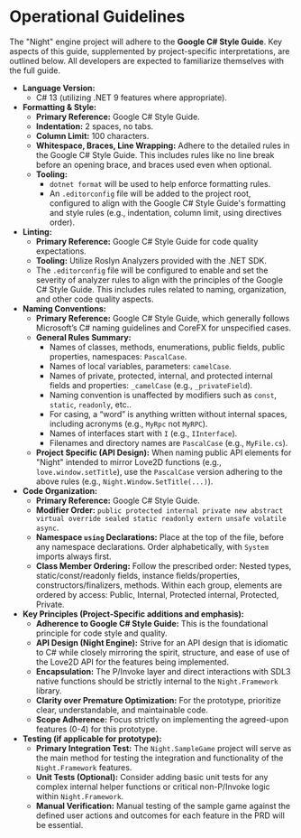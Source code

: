 # Operational Guidelines

The "Night" engine project will adhere to the **Google C# Style Guide**. Key aspects of this guide, supplemented by project-specific interpretations, are outlined below. All developers are expected to familiarize themselves with the full guide.

- **Language Version:**
  - C# 13 (utilizing .NET 9 features where appropriate).
- **Formatting & Style:**
  - **Primary Reference:** Google C# Style Guide.
  - **Indentation:** 2 spaces, no tabs.
  - **Column Limit:** 100 characters.
  - **Whitespace, Braces, Line Wrapping:** Adhere to the detailed rules in the Google C# Style Guide. This includes rules like no line break before an opening brace, and braces used even when optional.
  - **Tooling:**
    - `dotnet format` will be used to help enforce formatting rules.
    - An `.editorconfig` file will be added to the project root, configured to align with the Google C# Style Guide's formatting and style rules (e.g., indentation, column limit, using directives order).
- **Linting:**
  - **Primary Reference:** Google C# Style Guide for code quality expectations.
  - **Tooling:** Utilize Roslyn Analyzers provided with the .NET SDK.
  - The `.editorconfig` file will be configured to enable and set the severity of analyzer rules to align with the principles of the Google C# Style Guide. This includes rules related to naming, organization, and other code quality aspects.
- **Naming Conventions:**
  - **Primary Reference:** Google C# Style Guide, which generally follows Microsoft’s C# naming guidelines and CoreFX for unspecified cases.
  - **General Rules Summary:**
    - Names of classes, methods, enumerations, public fields, public properties, namespaces: `PascalCase`.
    - Names of local variables, parameters: `camelCase`.
    - Names of private, protected, internal, and protected internal fields and properties: `_camelCase` (e.g., `_privateField`).
    - Naming convention is unaffected by modifiers such as `const`, `static`, `readonly`, etc..
    - For casing, a “word” is anything written without internal spaces, including acronyms (e.g., `MyRpc` not `MyRPC`).
    - Names of interfaces start with `I` (e.g., `IInterface`).
    - Filenames and directory names are `PascalCase` (e.g., `MyFile.cs`).
  - **Project Specific (API Design):** When naming public API elements for "Night" intended to mirror Love2D functions (e.g., `love.window.setTitle`), use the `PascalCase` version adhering to the above rules (e.g., `Night.Window.SetTitle(...)`).
- **Code Organization:**
  - **Primary Reference:** Google C# Style Guide.
  - **Modifier Order:** `public protected internal private new abstract virtual override sealed static readonly extern unsafe volatile async`.
  - **Namespace `using` Declarations:** Place at the top of the file, before any namespace declarations. Order alphabetically, with `System` imports always first.
  - **Class Member Ordering:** Follow the prescribed order: Nested types, static/const/readonly fields, instance fields/properties, constructors/finalizers, methods. Within each group, elements are ordered by access: Public, Internal, Protected internal, Protected, Private.
- **Key Principles (Project-Specific additions and emphasis):**
  - **Adherence to Google C# Style Guide:** This is the foundational principle for code style and quality.
  - **API Design (Night Engine):** Strive for an API design that is idiomatic to C# while closely mirroring the spirit, structure, and ease of use of the Love2D API for the features being implemented.
  - **Encapsulation:** The P/Invoke layer and direct interactions with SDL3 native functions should be strictly internal to the `Night.Framework` library.
  - **Clarity over Premature Optimization:** For the prototype, prioritize clear, understandable, and maintainable code.
  - **Scope Adherence:** Focus strictly on implementing the agreed-upon features (0-4) for this prototype.
- **Testing (if applicable for prototype):**
  - **Primary Integration Test:** The `Night.SampleGame` project will serve as the main method for testing the integration and functionality of the `Night.Framework` features.
  - **Unit Tests (Optional):** Consider adding basic unit tests for any complex internal helper functions or critical non-P/Invoke logic within `Night.Framework`.
  - **Manual Verification:** Manual testing of the sample game against the defined user actions and outcomes for each feature in the PRD will be essential.
